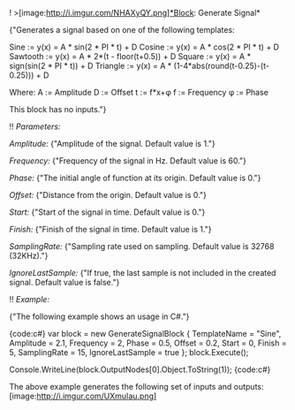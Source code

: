 ! >[image:http://i.imgur.com/NHAXyQY.png]*Block: Generate Signal*

{"Generates a signal based on one of the following templates:

Sine     :=  y(x) = A * sin(2 * PI * t) + D
Cosine   :=  y(x) = A * cos(2 * PI * t) + D
Sawtooth :=  y(x) = A * 2*(t - floor(t+0.5)) + D
Square   :=  y(x) = A * sign(sin(2 * PI * t)) + D
Triangle :=  y(x) = A * (1-4*abs(round(t-0.25)-(t-0.25))) + D

Where:
A := Amplitude
D := Offset
t := f*x+φ
f := Frequency
φ := Phase

This block has no inputs."}

!! *Parameters:*

*Amplitude:* {"Amplitude of the signal. Default value is 1."}

*Frequency:* {"Frequency of the signal in Hz. Default value is 60."}

*Phase:* {"The initial angle of function at its origin. Default value is 0."}

*Offset:* {"Distance from the origin. Default value is 0."}

*Start:* {"Start of the signal in time. Default value is 0."}

*Finish:* {"Finish of the signal in time. Default value is 1."}

*SamplingRate:* {"Sampling rate used on sampling. Default value is 32768 (32KHz)."}

*IgnoreLastSample:* {"If true, the last sample is not included in the created signal. Default value is false."}

!! *Example:*

{"The following example shows an usage in C#."}

{code:c#}
var block = new GenerateSignalBlock
{
    TemplateName = "Sine",
    Amplitude = 2.1,
    Frequency = 2,
    Phase = 0.5,
    Offset = 0.2,
    Start = 0,
    Finish = 5,
    SamplingRate = 15,
    IgnoreLastSample = true
};
block.Execute();

Console.WriteLine(block.OutputNodes[0].Object.ToString(1));
{code:c#}

The above example generates the following set of inputs and outputs:
[image:http://i.imgur.com/UXmuIau.png]

